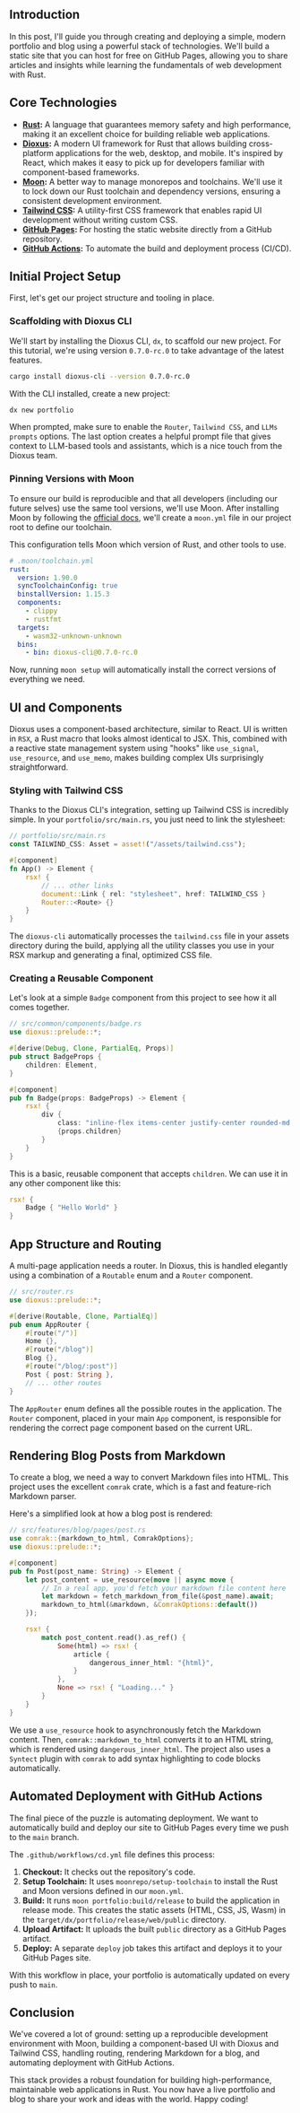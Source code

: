 ## Introduction

In this post, I'll guide you through creating and deploying a simple, modern portfolio and blog using a powerful stack of technologies. We'll build a static site that you can host for free on GitHub Pages, allowing you to share articles and insights while learning the fundamentals of web development with Rust.

## Core Technologies

- **[Rust](https://www.rust-lang.org/):** A language that guarantees memory safety and high performance, making it an excellent choice for building reliable web applications.
- **[Dioxus](https://dioxuslabs.com/):** A modern UI framework for Rust that allows building cross-platform applications for the web, desktop, and mobile. It's inspired by React, which makes it easy to pick up for developers familiar with component-based frameworks.
- **[Moon](https://moonrepo.dev/moon):** A better way to manage monorepos and toolchains. We'll use it to lock down our Rust toolchain and dependency versions, ensuring a consistent development environment.
- **[Tailwind CSS](https://tailwindcss.com/):** A utility-first CSS framework that enables rapid UI development without writing custom CSS.
- **[GitHub Pages](https://pages.github.com/):** For hosting the static website directly from a GitHub repository.
- **[GitHub Actions](https://github.com/features/actions):** To automate the build and deployment process (CI/CD).

## Initial Project Setup

First, let's get our project structure and tooling in place.

### Scaffolding with Dioxus CLI

We'll start by installing the Dioxus CLI, `dx`, to scaffold our new project. For this tutorial, we're using version `0.7.0-rc.0` to take advantage of the latest features.

```bash
cargo install dioxus-cli --version 0.7.0-rc.0
```

With the CLI installed, create a new project:

```bash
dx new portfolio
```

When prompted, make sure to enable the `Router`, `Tailwind CSS`, and `LLMs prompts` options. The last option creates a helpful prompt file that gives context to LLM-based tools and assistants, which is a nice touch from the Dioxus team.

### Pinning Versions with Moon

To ensure our build is reproducible and that all developers (including our future selves) use the same tool versions, we'll use Moon. After installing Moon by following the [official docs](https://moonrepo.dev/docs/install), we'll create a `moon.yml` file in our project root to define our toolchain.

This configuration tells Moon which version of Rust, and other tools to use.

```yaml
# .moon/toolchain.yml
rust:
  version: 1.90.0
  syncToolchainConfig: true
  binstallVersion: 1.15.3
  components:
    - clippy
    - rustfmt
  targets:
    - wasm32-unknown-unknown
  bins:
    - bin: dioxus-cli@0.7.0-rc.0
```

Now, running `moon setup` will automatically install the correct versions of everything we need.

## UI and Components

Dioxus uses a component-based architecture, similar to React. UI is written in `RSX`, a Rust macro that looks almost identical to JSX. This, combined with a reactive state management system using "hooks" like `use_signal`, `use_resource`, and `use_memo`, makes building complex UIs surprisingly straightforward.

### Styling with Tailwind CSS

Thanks to the Dioxus CLI's integration, setting up Tailwind CSS is incredibly simple. In your `portfolio/src/main.rs`, you just need to link the stylesheet:

```rust
// portfolio/src/main.rs
const TAILWIND_CSS: Asset = asset!("/assets/tailwind.css");

#[component]
fn App() -> Element {
    rsx! {
        // ... other links
        document::Link { rel: "stylesheet", href: TAILWIND_CSS }
        Router::<Route> {}
    }
}
```

The `dioxus-cli` automatically processes the `tailwind.css` file in your assets directory during the build, applying all the utility classes you use in your RSX markup and generating a final, optimized CSS file.

### Creating a Reusable Component

Let's look at a simple `Badge` component from this project to see how it all comes together.

```rust
// src/common/components/badge.rs
use dioxus::prelude::*;

#[derive(Debug, Clone, PartialEq, Props)]
pub struct BadgeProps {
    children: Element,
}

#[component]
pub fn Badge(props: BadgeProps) -> Element {
    rsx! {
        div {
            class: "inline-flex items-center justify-center rounded-md border px-2 py-0.5 text-xs font-medium",
            {props.children}
        }
    }
}
```

This is a basic, reusable component that accepts `children`. We can use it in any other component like this:

```rust
rsx! {
    Badge { "Hello World" }
}
```

## App Structure and Routing

A multi-page application needs a router. In Dioxus, this is handled elegantly using a combination of a `Routable` enum and a `Router` component.

```rust
// src/router.rs
use dioxus::prelude::*;

#[derive(Routable, Clone, PartialEq)]
pub enum AppRouter {
    #[route("/")]
    Home {},
    #[route("/blog")]
    Blog {},
    #[route("/blog/:post")]
    Post { post: String },
    // ... other routes
}
```

The `AppRouter` enum defines all the possible routes in the application. The `Router` component, placed in your main `App` component, is responsible for rendering the correct page component based on the current URL.

## Rendering Blog Posts from Markdown

To create a blog, we need a way to convert Markdown files into HTML. This project uses the excellent `comrak` crate, which is a fast and feature-rich Markdown parser.

Here's a simplified look at how a blog post is rendered:

```rust
// src/features/blog/pages/post.rs
use comrak::{markdown_to_html, ComrakOptions};
use dioxus::prelude::*;

#[component]
pub fn Post(post_name: String) -> Element {
    let post_content = use_resource(move || async move {
        // In a real app, you'd fetch your markdown file content here
        let markdown = fetch_markdown_from_file(&post_name).await;
        markdown_to_html(&markdown, &ComrakOptions::default())
    });

    rsx! {
        match post_content.read().as_ref() {
            Some(html) => rsx! {
                article {
                    dangerous_inner_html: "{html}",
                }
            },
            None => rsx! { "Loading..." }
        }
    }
}
```

We use a `use_resource` hook to asynchronously fetch the Markdown content. Then, `comrak::markdown_to_html` converts it to an HTML string, which is rendered using `dangerous_inner_html`. The project also uses a `Syntect` plugin with `comrak` to add syntax highlighting to code blocks automatically.

## Automated Deployment with GitHub Actions

The final piece of the puzzle is automating deployment. We want to automatically build and deploy our site to GitHub Pages every time we push to the `main` branch.

The `.github/workflows/cd.yml` file defines this process:

1.  **Checkout:** It checks out the repository's code.
2.  **Setup Toolchain:** It uses `moonrepo/setup-toolchain` to install the Rust and Moon versions defined in our `moon.yml`.
3.  **Build:** It runs `moon portfolio:build/release` to build the application in release mode. This creates the static assets (HTML, CSS, JS, Wasm) in the `target/dx/portfolio/release/web/public` directory.
4.  **Upload Artifact:** It uploads the built `public` directory as a GitHub Pages artifact.
5.  **Deploy:** A separate `deploy` job takes this artifact and deploys it to your GitHub Pages site.

With this workflow in place, your portfolio is automatically updated on every push to `main`.

## Conclusion

We've covered a lot of ground: setting up a reproducible development environment with Moon, building a component-based UI with Dioxus and Tailwind CSS, handling routing, rendering Markdown for a blog, and automating deployment with GitHub Actions.

This stack provides a robust foundation for building high-performance, maintainable web applications in Rust. You now have a live portfolio and blog to share your work and ideas with the world. Happy coding!